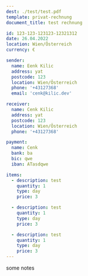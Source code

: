 ```yaml
---
dest: ./test/test.pdf
template: privat-rechnung
document_title: test rechnung

id: 123-123-123123-12321312
date: 26.04.2022
location: Wien/Österreich
currency: €

sender:
  name: Eenk Kilic
  address: yat
  postcode: 123
  location: Wien/Österreich
  phone: '+43127368'
  email: 'cenk@kilic.dev'

receiver:
  name: Cenk Kilic
  address: yat
  postcode: 123
  location: Wien/Österreich
  phone: '+43127368'

payment:
  name: Cenk
  bank: ba
  bic: qwe
  iban: ATasdqwe

items:
  - description: test
    quantity: 1
    type: day
    price: 3

  - description: test
    quantity: 1
    type: day
    price: 3

  - description: test
    quantity: 1
    type: day
    price: 3
---
```


some notes
